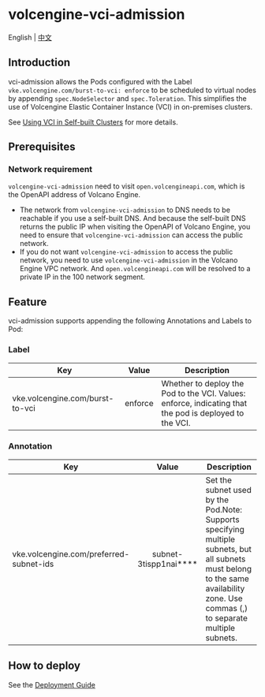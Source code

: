 # volcengine-vci-admission
English | [中文](./README_zh.md)

## Introduction
vci-admission allows the Pods configured with the Label `vke.volcengine.com/burst-to-vci: enforce` to be scheduled to virtual nodes 
by appending `spec.NodeSelector` and `spec.Toleration`. This simplifies the use of Volcengine Elastic Container Instance (VCI) in on-premises clusters.

See [Using VCI in Self-built Clusters](https://www.volcengine.com/docs/6460/1159231) for more details.

## Prerequisites
### Network requirement
`volcengine-vci-admission` need to visit `open.volcengineapi.com`, which is the OpenAPI address of Volcano Engine.
- The network from `volcengine-vci-admission` to DNS needs to be reachable if you use a self-built DNS. And because the self-built DNS returns the public IP when visiting the OpenAPI of Volcano Engine, you need to ensure that `volcengine-vci-admission` can access the public network.
- If you do not want `volcengine-vci-admission` to access the public network, you need to use `volcengine-vci-admission` in the Volcano Engine VPC network. And `open.volcengineapi.com` will be resolved to a private IP in the 100 network segment.

## Feature
vci-admission supports appending the following Annotations and Labels to Pod:

### Label
| Key                             |     Value     | Description                                                                                                            |
|---------------------------------|:-------------:|---------------------------------------------------------------------------------------------------------------|
| vke.volcengine.com/burst-to-vci |    enforce    | Whether to deploy the Pod to the VCI. Values: enforce, indicating that the pod is deployed to the VCI. |

### Annotation
| Key         |     Value     | Description                                                                               |
|-------------|:-------------:|----------------------------------------------------------------------------------|
| vke.volcengine.com/preferred-subnet-ids |    subnet-3tispp1nai****    | Set the subnet used by the Pod.Note:<br>Supports specifying multiple subnets, but all subnets must belong to the same availability zone. Use commas (,) to separate multiple subnets. |

## How to deploy
See the [Deployment Guide](docs/deploy.md)
